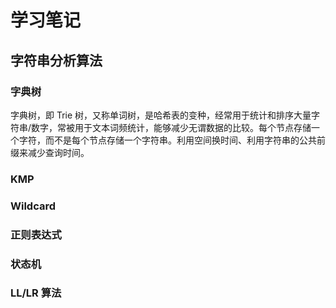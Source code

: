 # 学习笔记

## 字符串分析算法

### 字典树

字典树，即 Trie 树，又称单词树，是哈希表的变种，经常用于统计和排序大量字符串/数字，常被用于文本词频统计，能够减少无谓数据的比较。每个节点存储一个字符，而不是每个节点存储一个字符串。利用空间换时间、利用字符串的公共前缀来减少查询时间。

### KMP

### Wildcard

### 正则表达式

### 状态机

### LL/LR 算法
